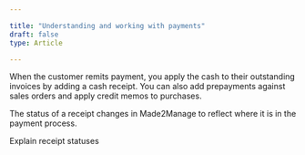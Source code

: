 ```yaml
---

title: "Understanding and working with payments"
draft: false
type: Article

---
```


When the customer remits payment, you apply the cash to their outstanding invoices by adding a cash receipt. You can also add prepayments against sales orders and apply credit memos to purchases.

The status of a receipt changes in Made2Manage to reflect where it is in the payment process.

Explain receipt statuses

​